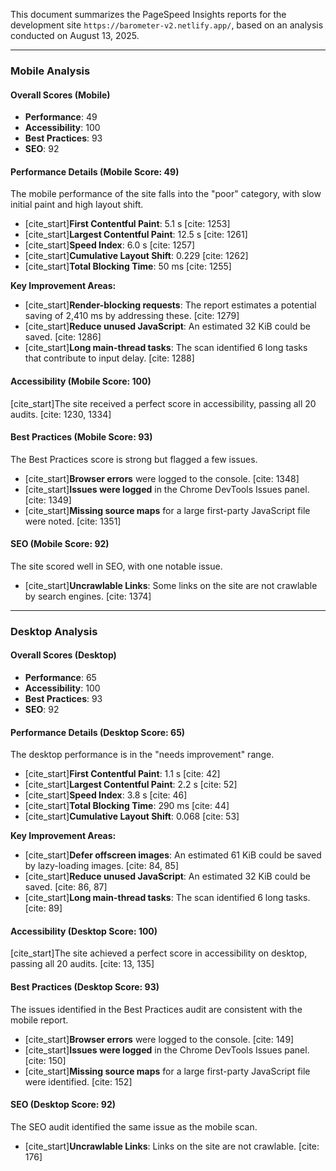 This document summarizes the PageSpeed Insights reports for the development site `https://barometer-v2.netlify.app/`, based on an analysis conducted on August 13, 2025.

---

### **Mobile Analysis**

#### **Overall Scores (Mobile)**
* **Performance**: 49
* **Accessibility**: 100
* **Best Practices**: 93
* **SEO**: 92

#### **Performance Details (Mobile Score: 49)**
The mobile performance of the site falls into the "poor" category, with slow initial paint and high layout shift.
* [cite_start]**First Contentful Paint**: 5.1 s [cite: 1253]
* [cite_start]**Largest Contentful Paint**: 12.5 s [cite: 1261]
* [cite_start]**Speed Index**: 6.0 s [cite: 1257]
* [cite_start]**Cumulative Layout Shift**: 0.229 [cite: 1262]
* [cite_start]**Total Blocking Time**: 50 ms [cite: 1255]

**Key Improvement Areas:**
* [cite_start]**Render-blocking requests**: The report estimates a potential saving of 2,410 ms by addressing these. [cite: 1279]
* [cite_start]**Reduce unused JavaScript**: An estimated 32 KiB could be saved. [cite: 1286]
* [cite_start]**Long main-thread tasks**: The scan identified 6 long tasks that contribute to input delay. [cite: 1288]

#### **Accessibility (Mobile Score: 100)**
[cite_start]The site received a perfect score in accessibility, passing all 20 audits. [cite: 1230, 1334]

#### **Best Practices (Mobile Score: 93)**
The Best Practices score is strong but flagged a few issues.
* [cite_start]**Browser errors** were logged to the console. [cite: 1348]
* [cite_start]**Issues were logged** in the Chrome DevTools Issues panel. [cite: 1349]
* [cite_start]**Missing source maps** for a large first-party JavaScript file were noted. [cite: 1351]

#### **SEO (Mobile Score: 92)**
The site scored well in SEO, with one notable issue.
* [cite_start]**Uncrawlable Links**: Some links on the site are not crawlable by search engines. [cite: 1374]

---

### **Desktop Analysis**

#### **Overall Scores (Desktop)**
* **Performance**: 65
* **Accessibility**: 100
* **Best Practices**: 93
* **SEO**: 92

#### **Performance Details (Desktop Score: 65)**
The desktop performance is in the "needs improvement" range.
* [cite_start]**First Contentful Paint**: 1.1 s [cite: 42]
* [cite_start]**Largest Contentful Paint**: 2.2 s [cite: 52]
* [cite_start]**Speed Index**: 3.8 s [cite: 46]
* [cite_start]**Total Blocking Time**: 290 ms [cite: 44]
* [cite_start]**Cumulative Layout Shift**: 0.068 [cite: 53]

**Key Improvement Areas:**
* [cite_start]**Defer offscreen images**: An estimated 61 KiB could be saved by lazy-loading images. [cite: 84, 85]
* [cite_start]**Reduce unused JavaScript**: An estimated 32 KiB could be saved. [cite: 86, 87]
* [cite_start]**Long main-thread tasks**: The scan identified 6 long tasks. [cite: 89]

#### **Accessibility (Desktop Score: 100)**
[cite_start]The site achieved a perfect score in accessibility on desktop, passing all 20 audits. [cite: 13, 135]

#### **Best Practices (Desktop Score: 93)**
The issues identified in the Best Practices audit are consistent with the mobile report.
* [cite_start]**Browser errors** were logged to the console. [cite: 149]
* [cite_start]**Issues were logged** in the Chrome DevTools Issues panel. [cite: 150]
* [cite_start]**Missing source maps** for a large first-party JavaScript file were identified. [cite: 152]

#### **SEO (Desktop Score: 92)**
The SEO audit identified the same issue as the mobile scan.
* [cite_start]**Uncrawlable Links**: Links on the site are not crawlable. [cite: 176]